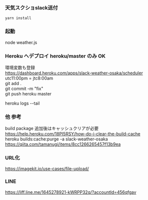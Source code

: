 ### 天気スクショslack送付

`yarn install`

### 起動

node weather.js

### Heroku へデプロイ heroku/master のみ OK
環境変数も登録  
https://dashboard.heroku.com/apps/slack-weather-osaka/scheduler  
utc11:00pm = jtc8:00am  
git add .  
git commit -m "fix"  
git push heroku master

heroku logs --tail

### 他 参考

build package 追加後はキャッシュクリアが必要  
https://help.heroku.com/18PI5RSY/how-do-i-clear-the-build-cache  
heroku builds:cache:purge -a slack-weather-osaka  
https://qiita.com/tamanugi/items/8cc1266265457f13b9ea  

### URL化
https://imagekit.io/use-cases/file-upload/

### LINE

https://liff.line.me/1645278921-kWRPP32q/?accountId=456qfgav
